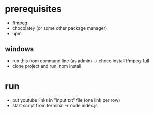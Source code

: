 # prerequisites
- ffmpeg
- chocolatey (or some other package manager)
- npm

## windows
- run this from command line (as admin) -> choco install ffmpeg-full
- clone project and run: npm install

# run
- put youtube links in "input.txt" file (one link per row)
- start script from terminal -> node index.js
